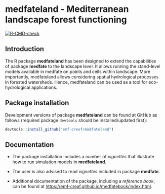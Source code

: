 medfateland - Mediterranean landscape forest functioning
================

<!-- badges: start -->
[![R-CMD-check](https://github.com/vegmod/medfateland/workflows/R-CMD-check/badge.svg)](https://github.com/vegmod/medfateland/actions)
<!-- badges: end -->

## Introduction

The R package **medfateland** has been designed to extend the
capabilities of package **medfate** to the landscape level. It allows
running the stand-level models available in medfate on points and cells
within landscape. More importantly, medfateland allows considering
spatial hydrological processes in forested watersheds. Hence,
medfateland can be used as a tool for eco-hydrological applications.

## Package installation

Development versions of package **medfateland** can be found at GitHub
as follows (required package `devtools` should be installed/updated
first):

``` r
devtools::install_github("emf-creaf/medfateland")
```

## Documentation

-   The package installation includes a number of *vignettes* that
    illustrate how to run simulation models in **medfateland**.

-   The user is also advised to read *vignettes* included in package
    **medfate**.

-   Additional documentation of the package, including a *reference
    book*, can be found at
    <https://emf-creaf.github.io/medfatebook/index.html>.
